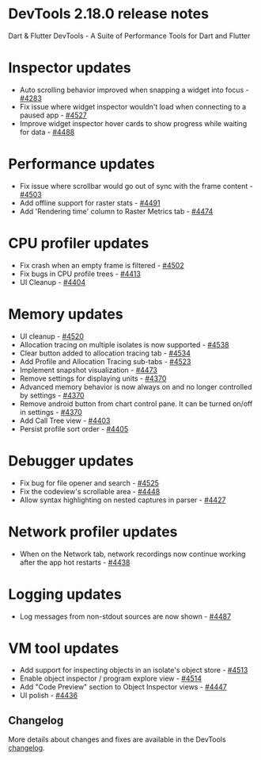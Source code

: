 # DevTools 2.18.0 release notes

Dart & Flutter DevTools - A Suite of Performance Tools for Dart and Flutter

# Inspector updates

- Auto scrolling behavior improved when snapping a widget into focus -
  [#4283](https://github.com/flutter/devtools/pull/4283)
- Fix issue where widget inspector wouldn't load when connecting to a paused
  app - [#4527](https://github.com/flutter/devtools/pull/4527)
- Improve widget inspector hover cards to show progress while waiting for data -
  [#4488](https://github.com/flutter/devtools/pull/4488)

# Performance updates

- Fix issue where scrollbar would go out of sync with the frame content -
  [#4503](https://github.com/flutter/devtools/pull/4503)
- Add offline support for raster stats -
  [#4491](https://github.com/flutter/devtools/pull/4491)
- Add 'Rendering time' column to Raster Metrics tab -
  [#4474](https://github.com/flutter/devtools/pull/4474)

# CPU profiler updates

- Fix crash when an empty frame is filtered -
  [#4502](https://github.com/flutter/devtools/pull/4502)
- Fix bugs in CPU profile trees -
  [#4413](https://github.com/flutter/devtools/pull/4413)
- UI Cleanup - [#4404](https://github.com/flutter/devtools/pull/4404)

# Memory updates

- UI cleanup - [#4520](https://github.com/flutter/devtools/pull/4520)
- Allocation tracing on multiple isolates is now supported -
  [#4538](https://github.com/flutter/devtools/pull/4538)
- Clear button added to allocation tracing tab -
  [#4534](https://github.com/flutter/devtools/pull/4534)
- Add Profile and Allocation Tracing sub-tabs -
  [#4523](https://github.com/flutter/devtools/pull/4523)
- Implement snapshot visualization -
  [#4473](https://github.com/flutter/devtools/pull/4473)
- Remove settings for displaying units -
  [#4370](https://github.com/flutter/devtools/pull/4370)
- Advanced memory behavior is now always on and no longer controlled by
  settings - [#4370](https://github.com/flutter/devtools/pull/4370)
- Remove android button from chart control pane. It can be turned on/off in
  settings - [#4370](https://github.com/flutter/devtools/pull/4370)
- Add Call Tree view - [#4403](https://github.com/flutter/devtools/pull/4403)
- Persist profile sort order -
  [#4405](https://github.com/flutter/devtools/pull/4405)

# Debugger updates

- Fix bug for file opener and search -
  [#4525](https://github.com/flutter/devtools/pull/4525)
- Fix the codeview's scrollable area -
  [#4448](https://github.com/flutter/devtools/pull/4448)
- Allow syntax highlighting on nested captures in parser -
  [#4427](https://github.com/flutter/devtools/pull/4427)

# Network profiler updates

- When on the Network tab, network recordings now continue working after the app
  hot restarts - [#4438](https://github.com/flutter/devtools/pull/4438)

# Logging updates

- Log messages from non-stdout sources are now shown -
  [#4487](https://github.com/flutter/devtools/pull/4487)

# VM tool updates

- Add support for inspecting objects in an isolate's object store -
  [#4513](https://github.com/flutter/devtools/pull/4513)
- Enable object inspector / program explore view -
  [#4514](https://github.com/flutter/devtools/pull/4514)
- Add "Code Preview" section to Object Inspector views -
  [#4447](https://github.com/flutter/devtools/pull/4447)
- UI polish - [#4436](https://github.com/flutter/devtools/pull/4436)

## Changelog

More details about changes and fixes are available in the DevTools
[changelog](https://github.com/flutter/devtools/blob/master/CHANGELOG.md).
